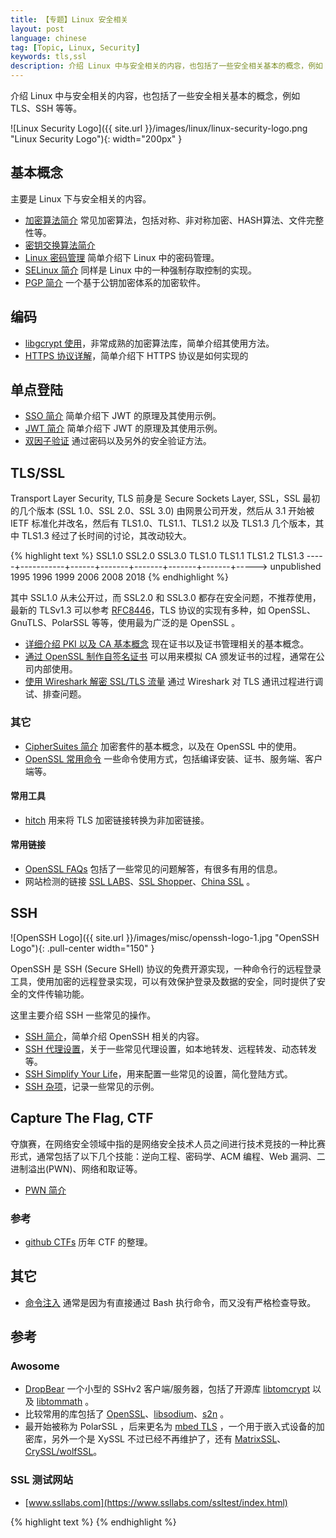 ```yaml
---
title: 【专题】Linux 安全相关
layout: post
language: chinese
tag: [Topic, Linux, Security]
keywords: tls,ssl
description: 介绍 Linux 中与安全相关的内容，也包括了一些安全相关基本的概念，例如 TLS、SSH 等等。
---
```


介绍 Linux 中与安全相关的内容，也包括了一些安全相关基本的概念，例如 TLS、SSH 等等。

<!-- more -->

![Linux Security Logo]({{ site.url }}/images/linux/linux-security-logo.png "Linux Security Logo"){: width="200px" }

## 基本概念

主要是 Linux 下与安全相关的内容。

* [加密算法简介](/post/security-encryption-introduce.html) 常见加密算法，包括对称、非对称加密、HASH算法、文件完整性等。
* [密钥交换算法简介](/post/security-key-exchange-method-introduce.html)
* [Linux 密码管理](/post/security-how-to-save-password.html) 简单介绍下 Linux 中的密码管理。
* [SELinux 简介](/post/linux-selinux-introduce.html) 同样是 Linux 中的一种强制存取控制的实现。
* [PGP 简介](/post/security-pgp-introduce.html) 一个基于公钥加密体系的加密软件。

## 编码

* [libgcrypt 使用](/post/security-libgcrypt-practice.html)，非常成熟的加密算法库，简单介绍其使用方法。
* [HTTPS 协议详解](/post/https-introduce.html)，简单介绍下 HTTPS 协议是如何实现的

## 单点登陆

* [SSO 简介](/post/json-web-token-introduce.html) 简单介绍下 JWT 的原理及其使用示例。
* [JWT 简介](/post/json-web-token-introduce.html) 简单介绍下 JWT 的原理及其使用示例。
* [双因子验证](/post/two-factors-authenticator-introduce.html) 通过密码以及另外的安全验证方法。

## TLS/SSL

Transport Layer Security, TLS 前身是 Secure Sockets Layer, SSL，SSL 最初的几个版本 (SSL 1.0、SSL 2.0、SSL 3.0) 由网景公司开发，然后从 3.1 开始被 IETF 标准化并改名，然后有 TLS1.0、TLS1.1、TLS1.2 以及 TLS1.3 几个版本，其中 TLS1.3 经过了长时间的讨论，其改动较大。

{% highlight text %}
   SSL1.0     SSL2.0  SSL3.0  TLS1.0  TLS1.1  TLS1.2  TLS1.3
-----+-----------+------+-------+-------+-------+-------+----->
 unpublished   1995   1996    1999    2006    2008    2018
{% endhighlight %}

其中 SSL1.0 从未公开过，而 SSL2.0 和 SSL3.0 都存在安全问题，不推荐使用，最新的 TLSv1.3 可以参考 [RFC8446](https://datatracker.ietf.org/doc/rfc8446/)，TLS 协议的实现有多种，如 OpenSSL、GnuTLS、PolarSSL 等等，使用最为广泛的是 OpenSSL 。

<!--
* [SSL/TLS 简介](/post/security-ssl-tls-overview.html) 包括了一些基本的概念。
* [TLSv1.3 简介](/post/security-ssl-tlsv1.3-some-basic-conception-introduce.html)
* [TLS 证书详情](/post/security-ssl-tls-certification-chains-introduce.html) 包括了证书以及认证中心的介绍。
* [Nginx 配置](/post/security-ssl-tls-nginx-https-setting.html) 如何使用 Nginx 配置使用 HTTPS 。
-->

* [详细介绍 PKI 以及 CA 基本概念](/post/public-key-infrastructure.html) 现在证书以及证书管理相关的基本概念。
* [通过 OpenSSL 制作自签名证书](/post/openssl-self-signed-certificate.html) 可以用来模拟 CA 颁发证书的过程，通常在公司内部使用。
* [使用 Wireshark 解密 SSL/TLS 流量](/post/decrypt-tls-ssl-with-wireshark.html) 通过 Wireshark 对 TLS 通讯过程进行调试、排查问题。


### 其它

* [CipherSuites 简介](/post/security-ssl-tls-ciphersuites-introduce.html) 加密套件的基本概念，以及在 OpenSSL 中的使用。
* [OpenSSL 常用命令](/post/security-openssl-commands-usage-introduce.html) 一些命令使用方式，包括编译安装、证书、服务端、客户端等。

#### 常用工具

* [hitch](https://github.com/varnish/hitch) 用来将 TLS 加密链接转换为非加密链接。

#### 常用链接

* [OpenSSL FAQs](https://www.openssl.org/docs/faq.html) 包括了一些常见的问题解答，有很多有用的信息。
* 网站检测的链接 [SSL LABS](https://www.ssllabs.com/)、[SSL Shopper](https://www.sslshopper.com/ssl-checker.html)、[China SSL](https://www.chinassl.net/ssltools/ssl-checker.html) 。

## SSH

![OpenSSH Logo]({{ site.url }}/images/misc/openssh-logo-1.jpg "OpenSSH Logo"){: .pull-center width="150" }

OpenSSH 是 SSH (Secure SHell) 协议的免费开源实现，一种命令行的远程登录工具，使用加密的远程登录实现，可以有效保护登录及数据的安全，同时提供了安全的文件传输功能。

这里主要介绍 SSH 一些常见的操作。

* [SSH 简介](/post/ssh-introduce.html)，简单介绍 OpenSSH 相关的内容。
* [SSH 代理设置](/post/ssh-proxy.html)，关于一些常见代理设置，如本地转发、远程转发、动态转发等。
* [SSH Simplify Your Life](/post/ssh-simplify-your-life.html)，用来配置一些常见的设置，简化登陆方式。
* [SSH 杂项](/post/ssh-tips.html)，记录一些常见的示例。

## Capture The Flag, CTF

夺旗赛，在网络安全领域中指的是网络安全技术人员之间进行技术竞技的一种比赛形式，通常包括了以下几个技能：逆向工程、密码学、ACM 编程、Web 漏洞、二进制溢出(PWN)、网络和取证等。

* [PWN 简介](/post/security-ctf-pwn-introduce.html)

<!--
夺旗工具
https://www.freebuf.com/sectool/94235.html
-->

### 参考

* [github CTFs](https://github.com/ctfs) 历年 CTF 的整理。

## 其它

* [命令注入](/post/security-bash-commands-injection-introduce.html) 通常是因为有直接通过 Bash 执行命令，而又没有严格检查导致。

## 参考

### Awosome

* [DropBear](https://matt.ucc.asn.au/dropbear/dropbear.html) 一个小型的 SSHv2 客户端/服务器，包括了开源库 [libtomcrypt](https://www.libtom.net/LibTomCrypt/) 以及 [libtommath](https://www.libtom.net/LibTomMath/) 。
* 比较常用的库包括了 [OpenSSL](https://github.com/openssl/openssl)、[libsodium](https://github.com/jedisct1/libsodium)、[s2n](https://github.com/awslabs/s2n) 。
* 最开始被称为 PolarSSL ，后来更名为 [mbed TLS](https://github.com/ARMmbed/mbedtls) ，一个用于嵌入式设备的加密库，另外一个是 XySSL 不过已经不再维护了，还有 [MatrixSSL](https://github.com/matrixssl/matrixssl)、[CrySSL/wolfSSL](https://github.com/wolfSSL/wolfssl)。

### SSL 测试网站

* [www.ssllabs.com](https://www.ssllabs.com/ssltest/index.html)



<!--
SSH/gpg-agent使用
https://faner.gitlab.io/blog/2016/08/08/GPG%E5%8A%A0%E5%AF%86%E8%BD%AF%E4%BB%B6%E7%9A%84%E4%BD%BF%E7%94%A8/
http://blog.theerrorlog.com/using-gpg-keys-for-ssh-authentication.html

磁盘加密
https://github.com/veracrypt/VeraCrypt
-->

{% highlight text %}
{% endhighlight %}
